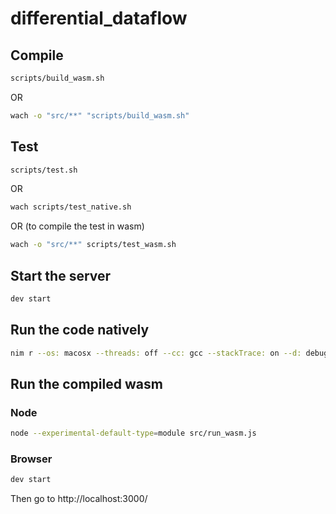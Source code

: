# differential_dataflow

## Compile

```sh
scripts/build_wasm.sh
```

OR

```sh
wach -o "src/**" "scripts/build_wasm.sh"
```

## Test

```sh
scripts/test.sh
```

OR

```sh
wach scripts/test_native.sh
```

OR (to compile the test in wasm)

```sh
wach -o "src/**" scripts/test_wasm.sh
```

## Start the server

```sh
dev start
```

## Run the code natively

```sh
nim r --os: macosx --threads: off --cc: gcc --stackTrace: on --d: debug TODO.nim
```

## Run the compiled wasm

### Node

```sh
node --experimental-default-type=module src/run_wasm.js
```

### Browser

```sh
dev start
```

Then go to http://localhost:3000/